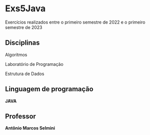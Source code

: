 # Exs5Java

Exercícios realizados entre o primeiro semestre de 2022 e o primeiro semestre de 2023

## Disciplinas

 Algoritmos 
 
 Laboratório de Programação 
 
 Estrutura de Dados

 ## Linguagem de programação

 <b> JAVA

 ## Professor
 
 Antônio Marcos Selmini
